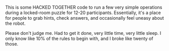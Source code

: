 This is some HACKED TOGETHER code to run a few very simple operations during a locked-room puzzle for 12-20 participants.  Essentially, it's a place for people to grab hints, check answers, and occasionally feel uneasy about the robot.

Please don't judge me.  Had to get it done, very little time, very little sleep.  I only know like 10% of the rules to begin with, and I broke like twenty of those.